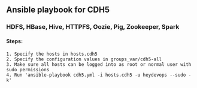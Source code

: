 Ansible playbook for CDH5
---

### HDFS, HBase, Hive, HTTPFS, Oozie, Pig, Zookeeper, Spark

#### Steps:

```
1. Specify the hosts in hosts.cdh5
2. Specify the configuration values in groups_var/cdh5-all
3. Make sure all hosts can be logged into as root or normal user with sudo permissions
4. Run 'ansible-playbook cdh5.yml -i hosts.cdh5 -u heydevops --sudo -k'
```
